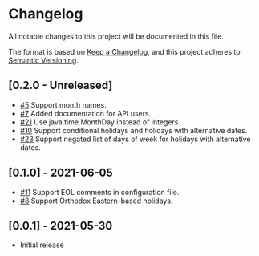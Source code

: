 # Changelog
All notable changes to this project will be documented in this file.

The format is based on [Keep a Changelog](https://keepachangelog.com/en/1.0.0/),
and this project adheres to [Semantic Versioning](https://semver.org/spec/v2.0.0.html).

## [0.2.0 - Unreleased]

- [#5](https://github.com/itsallcode/holiday-calculator/issues/5) Support month names.
- [#7](https://github.com/itsallcode/holiday-calculator/issues/7) Added documentation for API users.
- [#21](https://github.com/itsallcode/holiday-calculator/issues/21) Use java.time.MonthDay instead of integers.
- [#10](https://github.com/itsallcode/holiday-calculator/issues/10) Support conditional holidays and holidays with alternative dates.
- [#23](https://github.com/itsallcode/holiday-calculator/issues/10) Support negated list of days of week for holidays with alternative dates.

## [0.1.0] - 2021-06-05

- [#11](https://github.com/itsallcode/holiday-calculator/issues/11) Support EOL comments in configuration file.
- [#8](https://github.com/itsallcode/holiday-calculator/issues/8) Support Orthodox Eastern-based holidays.

## [0.0.1] - 2021-05-30

- Initial release
